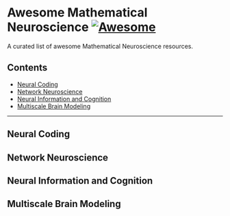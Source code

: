 # Awesome Mathematical Neuroscience [![Awesome](https://awesome.re/badge.svg)](https://github.com/sindresorhus/awesome)

A curated list of awesome Mathematical Neuroscience resources.

## Contents

- [Neural Coding](#neural-coding)
- [Network Neuroscience](#network-neuroscience)
- [Neural Information and Cognition](#neural-information-and-cognition)
- [Multiscale Brain Modeling](#multiscale-brain-modeling)

<hr>

## Neural Coding


## Network Neuroscience


## Neural Information and Cognition

## Multiscale Brain Modeling
